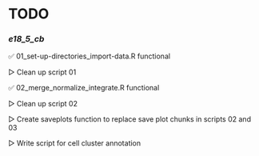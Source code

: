 # TODO

### *e18_5_cb*

✅︎ 01_set-up-directories_import-data.R functional

▷ Clean up script 01

✅︎ 02_merge_normalize_integrate.R functional

▷ Clean up script 02

▷ Create saveplots function to replace save plot chunks in scripts 02 and 03

▷ Write script for cell cluster annotation
